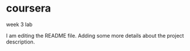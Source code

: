 # coursera
week 3 lab

I am editing the README file. Adding some more details about the project description.
